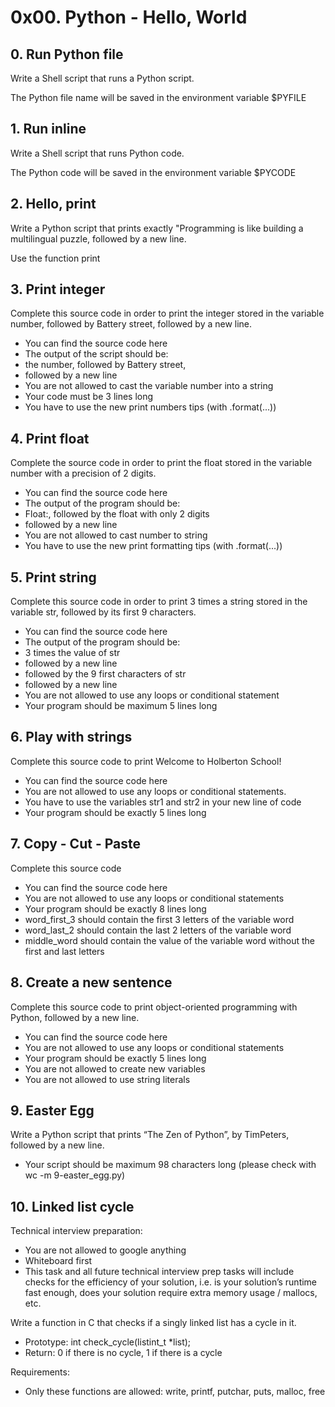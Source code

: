 # 0x00. Python - Hello, World

## 0. Run Python file

Write a Shell script that runs a Python script.

The Python file name will be saved in the environment variable $PYFILE

## 1. Run inline

Write a Shell script that runs Python code.

The Python code will be saved in the environment variable $PYCODE

## 2. Hello, print

Write a Python script that prints exactly "Programming is like building a multilingual puzzle, followed by a new line.

Use the function print

## 3. Print integer

Complete this source code in order to print the integer stored in the variable number, followed by Battery street, followed by a new line.

- You can find the source code here
- The output of the script should be:
- 	the number, followed by Battery street,
- 	followed by a new line
- You are not allowed to cast the variable number into a string
- Your code must be 3 lines long
- You have to use the new print numbers tips (with .format(...))

## 4. Print float

Complete the source code in order to print the float stored in the variable number with a precision of 2 digits.

- You can find the source code here
- The output of the program should be:
- 	Float:, followed by the float with only 2 digits
- 	followed by a new line
- You are not allowed to cast number to string
- You have to use the new print formatting tips (with .format(...))

## 5. Print string

Complete this source code in order to print 3 times a string stored in the variable str, followed by its first 9 characters.

- You can find the source code here
- The output of the program should be:
- 	3 times the value of str
- 	followed by a new line
- 	followed by the 9 first characters of str
- 	followed by a new line
- You are not allowed to use any loops or conditional statement
- Your program should be maximum 5 lines long

## 6. Play with strings

Complete this source code to print Welcome to Holberton School!

- You can find the source code here
- You are not allowed to use any loops or conditional statements.
- You have to use the variables str1 and str2 in your new line of code
- Your program should be exactly 5 lines long

## 7. Copy - Cut - Paste

Complete this source code

- You can find the source code here
- You are not allowed to use any loops or conditional statements
- Your program should be exactly 8 lines long
- word_first_3 should contain the first 3 letters of the variable word
- word_last_2 should contain the last 2 letters of the variable word
- middle_word should contain the value of the variable word without the first and last letters

## 8. Create a new sentence

Complete this source code to print object-oriented programming with Python, followed by a new line.

- You can find the source code here
- You are not allowed to use any loops or conditional statements
- Your program should be exactly 5 lines long
- You are not allowed to create new variables
- You are not allowed to use string literals

## 9. Easter Egg

Write a Python script that prints “The Zen of Python”, by TimPeters, followed by a new line.

- Your script should be maximum 98 characters long (please check with wc -m 9-easter_egg.py)

## 10. Linked list cycle

Technical interview preparation:

- You are not allowed to google anything
- Whiteboard first
- This task and all future technical interview prep tasks will include checks for the efficiency of your solution, i.e. is your solution’s runtime fast enough, does your solution require extra memory usage / mallocs, etc.

Write a function in C that checks if a singly linked list has a cycle in it.

- Prototype: int check_cycle(listint_t *list);
- Return: 0 if there is no cycle, 1 if there is a cycle

Requirements:

- Only these functions are allowed: write, printf, putchar, puts, malloc, free
